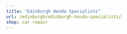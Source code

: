 ```yaml
---
title: "Edinburgh Honda Specialists"
url: /edinburgh/edinburgh-honda-specialists/
shop: car repair
---
```

